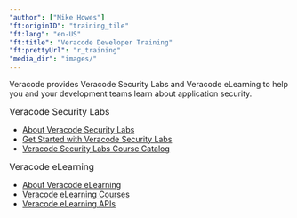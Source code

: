 ```yaml
---
"author": ["Mike Howes"]
"ft:originID": "training_tile"
"ft:lang": "en-US"
"ft:title": "Veracode Developer Training"
"ft:prettyUrl": "r_training"
"media_dir": "images/"
---
```

Veracode provides Veracode Security Labs and Veracode eLearning to help you and your development teams learn about application security.

<p><span style="font-size: medium;">Veracode Security Labs</span></p>

- [About Veracode Security Labs](https://docs.veracode.com/r/Veracode_Security_Labs)
- [Get Started with Veracode Security Labs](https://docs.veracode.com/r/t_seclabs_getstarted)
- [Veracode Security Labs Course Catalog](https://www.veracode.com/security-labs/courses)

<p><span style="font-size: medium;">Veracode eLearning</span></p>

-   [About Veracode eLearning](https://docs.veracode.com/r/elearning_master)
-   [Veracode eLearning Courses](https://docs.veracode.com/r/elearning_wbcourselist)
-   [Veracode eLearning APIs](https://docs.veracode.com/r/c_about_eLearning_API)
